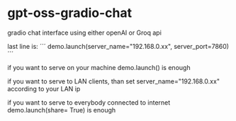 # gpt-oss-gradio-chat
gradio chat interface using either openAI or Groq api

last line is:
´´´
demo.launch(server_name="192.168.0.xx", server_port=7860)
´´´

if you want to serve on your machine demo.launch() is enough

if you want to serve to LAN clients, than set server_name="192.168.0.xx" according to your LAN ip

if you want to serve to everybody connected to internet demo.launch(share= True) is enough 


